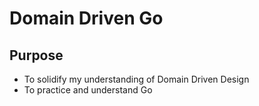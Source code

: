 # Domain Driven Go

## Purpose
  - To solidify my understanding of Domain Driven Design
  - To practice and understand Go
